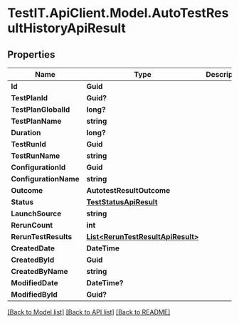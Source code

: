 # TestIT.ApiClient.Model.AutoTestResultHistoryApiResult

## Properties

Name | Type | Description | Notes
------------ | ------------- | ------------- | -------------
**Id** | **Guid** |  | 
**TestPlanId** | **Guid?** |  | [optional] 
**TestPlanGlobalId** | **long?** |  | [optional] 
**TestPlanName** | **string** |  | [optional] 
**Duration** | **long?** |  | [optional] 
**TestRunId** | **Guid** |  | 
**TestRunName** | **string** |  | [optional] 
**ConfigurationId** | **Guid** |  | 
**ConfigurationName** | **string** |  | 
**Outcome** | **AutotestResultOutcome** |  | 
**Status** | [**TestStatusApiResult**](TestStatusApiResult.md) |  | 
**LaunchSource** | **string** |  | [optional] 
**RerunCount** | **int** |  | 
**RerunTestResults** | [**List&lt;RerunTestResultApiResult&gt;**](RerunTestResultApiResult.md) |  | 
**CreatedDate** | **DateTime** |  | 
**CreatedById** | **Guid** |  | 
**CreatedByName** | **string** |  | [optional] 
**ModifiedDate** | **DateTime?** |  | [optional] 
**ModifiedById** | **Guid?** |  | [optional] 

[[Back to Model list]](../README.md#documentation-for-models) [[Back to API list]](../README.md#documentation-for-api-endpoints) [[Back to README]](../README.md)

